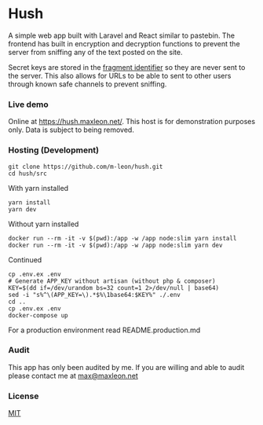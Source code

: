 # Hush
A simple web app built with Laravel and React similar to pastebin. The frontend has built in encryption and decryption functions to prevent the server from sniffing any of the text posted on the site.

Secret keys are stored in the [fragment identifier](https://tools.ietf.org/html/rfc1808#section-2.4.1) so they are never sent to the server. This also allows for URLs to be able to sent to other users through known safe channels to prevent sniffing.

### Live demo
Online at https://hush.maxleon.net/. This host is for demonstration purposes only. Data is subject to being removed.

### Hosting (Development)

```
git clone https://github.com/m-leon/hush.git
cd hush/src
```

With yarn installed
```
yarn install
yarn dev
```
Without yarn installed
```
docker run --rm -it -v $(pwd):/app -w /app node:slim yarn install
docker run --rm -it -v $(pwd):/app -w /app node:slim yarn dev
```
Continued
```
cp .env.ex .env
# Generate APP_KEY without artisan (without php & composer)
KEY=$(dd if=/dev/urandom bs=32 count=1 2>/dev/null | base64)
sed -i "s%^\(APP_KEY=\).*$%\1base64:$KEY%" ./.env
cd ..
cp .env.ex .env
docker-compose up
```

For a production environment read README.production.md

### Audit
This app has only been audited by me. If you are willing and able to audit please contact me at max@maxleon.net

### License
[MIT](https://opensource.org/licenses/MIT)

